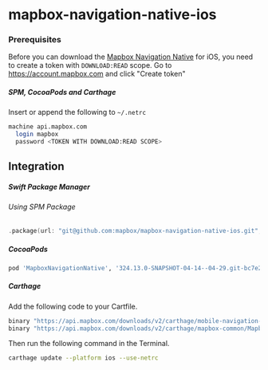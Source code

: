 # mapbox-navigation-native-ios

### Prerequisites

Before you can download the [Mapbox Navigation Native](https://github.com/mapbox/mapbox-navigation-native) for iOS, you need to create a token with `DOWNLOAD:READ` scope.
Go to https://account.mapbox.com and click "Create token"

##### SPM, CocoaPods and Carthage
Insert or append the following to `~/.netrc`

```bash
machine api.mapbox.com
  login mapbox
  password <TOKEN WITH DOWNLOAD:READ SCOPE>
```

## Integration

##### Swift Package Manager

###### Using SPM Package

```swift
.package(url: "git@github.com:mapbox/mapbox-navigation-native-ios.git", from: "324.13.0-SNAPSHOT-04-14--04-29.git-bc7e220-SNAPSHOT.0414T0829Z.9a6ac42"),
```

##### CocoaPods

```ruby
pod 'MapboxNavigationNative', '324.13.0-SNAPSHOT-04-14--04-29.git-bc7e220-SNAPSHOT.0414T0829Z.9a6ac42'
```

##### Carthage

Add the following code to your Cartfile.

```bash
binary "https://api.mapbox.com/downloads/v2/carthage/mobile-navigation-native/MapboxNavigationNative.json" == 324.13.0-SNAPSHOT-04-14--04-29.git-bc7e220-SNAPSHOT.0414T0829Z.9a6ac42
binary "https://api.mapbox.com/downloads/v2/carthage/mapbox-common/MapboxCommon-ios.json" == 24.13.0-SNAPSHOT-04-14--04-29.git-bc7e220
```

Then run the following command in the Terminal.
```bash
carthage update --platform ios --use-netrc
```

